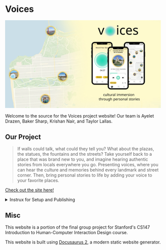 # Voices

![Voices Poster](https://github.com/bakerfugu/voices-everywhere-cs147/raw/main/static/assets/voices-pitch-slide-image.jpg)

Welcome to the source for the Voices project website! Our team is Ayelet Drazen, Baker Sharp, Krishan Nair, and Taylor Lallas.

## Our Project

> If walls could talk, what could they tell you? What about the plazas, the statues, the fountains and the streets? Take yourself back to a place that was brand new to you, and imagine hearing authentic stories from locals everywhere you go. Presenting voices, where you can hear the culture and memories behind every landmark and street corner. Then, bring personal stories to life by adding your voice to your favorite places.

[Check out the site here!](https://bakerfugu.github.io/voices-everywhere-cs147/)

<details>
  <summary>Instrux for Setup and Publishing</summary>
  
  ## Team Install and Setup

Start by cloning/downloading this repo.

This project uses `yarn` as a package manager (it's basically the same thing as `npm`). Make sure you have the right yarn version with the command:

```console
yarn --version
```

*If this says anything other than `1.22.5`, ask me about it. This is unlikely to be a problem, but I think it's the most likely thing to go wrong while setting this up assuming y'all have git working.*

Next, install all the packages needed to run the website using this command:

```console
yarn install
```

Now you can boot up the localhost version of the website with:

```console
yarn start
```

This command will open up a browser window to the localhost website. Most changes are reflected live without having to restart the server or refresh the page.

After making any changes, push them up to the repo and let me know so I can deploy them. (Also I will need to add y'all as collaborators to the git repo so let me know the first time before you do this so we don't have to deal with pull requests.)

## Deployment

### Deploy to Github Pages (fast, for quickly showing changes to team)

Deploying to the github pages site is very quick. Make sure the github `url` and `baseUrl` options are uncommented in  `docusaurus.config.js`, and the Stanford options are commented out, so it looks like this:

```javascript
// Url options to deploy to github pages
url: 'https://bakerfugu.github.io',
baseUrl: '/voices-everywhere-cs147/',

// Url options to deploy to stanford myth server
// url: 'http://web.stanford.edu',
// baseUrl: '/class/cs147/projects/ArtsandCulture/Voices/',
```

Then run the deploy command (replacing `bakerfugu` with your github username):

```console
GIT_USER=bakerfugu yarn deploy
```

### Deploy to Stanford myth servers (slow, for publishing stuff when we're asked to)

Deploying to the Stanford myth servers is a bit more complicated. First, we want push a build of the site to the "stanford" branch. To set this up, make sure the `url` and `baseUrl` options in `docusaurus.config.js` are set to the stanford ones, and the github pages options are commented out. It should look like this:

```javascript
// Url options to deploy to github pages
// url: 'https://bakerfugu.github.io',
// baseUrl: '/voices-everywhere-cs147/',

// Url options to deploy to stanford myth server
url: 'http://web.stanford.edu',
baseUrl: '/class/cs147/projects/ArtsandCulture/Voices/',
```

Then run this terminal command (replace `bakerfugu` with your github username):

```console
GIT_USER=bakerfugu DEPLOYMENT_BRANCH=stanford yarn deploy
```

That command will take a moment, so while that's happening open another terminal window and login to the myth server (replace `bakers` with your SUNET):

```console
ssh bakers@myth.stanford.edu
```

Type in your password, then navigate to our team directory on the myth server:

```console
cd /afs/ir/class/cs147/WWW/projects/ArtsandCulture/Voices
```

If you type `ls` now, you should see a bunch of random files from when we built the website last time. Get rid of them (make sure you haven't moved from the directory above when you do this, deleting other people's stuff would be very bad):

```console
rm -r -d -v -f ./*
```

Our team directory should be empty now, so let's download the new build of the website. Make sure the `yarn deploy` from the other terminal window finished without throwing any errors. It's usually worth [checking the stanford branch](https://github.com/bakerfugu/voices-everywhere-cs147/tree/stanford) to see if all the files there are recent.

```console
wget https://github.com/bakerfugu/voices-everywhere-cs147/archive/stanford.zip
```

Once we have the zip downloaded, unzip it:

```console
unzip stanford.zip
```

The zip file makes a directory with all the build stuff in it, but we want all of that at the root level of our project folder, so move all the files inside of it one level up:

```console
mv DIRECTORY_NAME/* .
```

You should be done now. Check http://web.stanford.edu/class/cs147/projects/ArtsandCulture/Voices/ to see if the changes show up!
  
</details>

## Misc

This website is a portion of the final group project for Stanford's CS147 Introduction to Human-Computer Interaction Design course.

This website is built using [Docusaurus 2](https://v2.docusaurus.io/), a modern static website generator.
